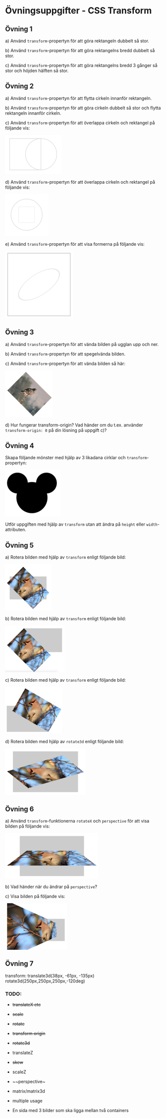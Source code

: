 # Övningsuppgifter - CSS Transform

## Övning 1
a) Använd `transform`-propertyn för att göra rektangeln dubbelt så stor.

b) Använd `transform`-propertyn för att göra rektangelns bredd dubbelt så stor.

c) Använd `transform`-propertyn för att göra rektangelns bredd 3 gånger så stor och höjden hälften så stor.

## Övning 2
a) Använd `transform`-propertyn för att flytta cirkeln innanför rektangeln.

b) Använd `transform`-propertyn för att göra cirkeln dubbelt så stor och flytta rektangeln innanför cirkeln.

c) Använd `transform`-propertyn för att överlappa cirkeln och rektangel på följande vis:

![2c](images/2c.png)

d) Använd `transform`-propertyn för att överlappa cirkeln och rektangel på följande vis:

![2d](images/2d.png)

e) Använd `transform`-propertyn för att visa formerna på följande vis:

![2e](images/2e.png)

## Övning 3

a) Använd `transform`-propertyn för att vända bilden på ugglan upp och ner.

b) Använd `transform`-propertyn för att spegelvända bilden.

c) Använd `transform`-propertyn för att vända bilden så här:

![3c](images/3-c.png)

d) Hur fungerar transform-origin? Vad händer om du t.ex. använder `transform-origin: 0` på din lösning på uppgift c)?

## Övning 4
Skapa följande mönster med hjälp av 3 likadana cirklar och `transform`-propertyn:

![4](images/4.png)

Utför uppgiften med hjälp av `transform` utan att ändra på `height` eller `width`-attributen.

## Övning 5

a) Rotera bilden med hjälp av `transform` enligt följande bild:

![5a](images/5-a.png)

b) Rotera bilden med hjälp av `transform` enligt följande bild:

![5b](images/5-b.png)

c) Rotera bilden med hjälp av `transform` enligt följande bild:

![5c](images/5-c.png)

d) Rotera bilden med hjälp av `rotate3d` enligt följande bild:

![5d](images/5-d.png)

## Övning 6
a) Använd `transform`-funktionerna `rotateX` och `perspective` för att visa bilden på följande vis:

![6a](images/6-a.png)

b) Vad händer när du ändrar på `perspective`?

c) Visa bilden på följande vis:

![6c](images/6-c.png?)

## Övning 7

transform: translate3d(38px, -61px, -135px) rotate3d(250px,250px,250px,-120deg)
### TODO:

* ~~translateX etc~~
* ~~scale~~
* ~~rotate~~
* ~~transform origin~~
* ~~rotate3d~~
* translateZ
* ~~skew~~
* scaleZ
* ~~perspective~
* matrix/matrix3d

* multiple usage

* En sida med 3 bilder som ska ligga mellan två containers
